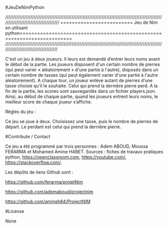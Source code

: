 #JeuDeNimPython

/////////////////////////////////////////////////////////////////////////////////////////////////////////////////////////////////////
========================= Jeu de Nim en utilisant python========================================================================
////////////////////////////////////////////////////////////////////////////////////////////////////////////////////////////////////

C'est un jeu à deux joueurs. Il leurs est demandé d’entrer leurs noms avant le début de la partie. Les joueurs disposent d'un certain nombre de pierres (qui peut varier « aléatoirement » d'une partie à l'autre), disposés dans un certain nombre de tasses (qui peut également varier d'une partie à l'autre aléatoirement). A chaque tour, un joueur enlève autant de pierres d’une tasse choisie qu’il le souhaite. Celui qui prend la dernière pierre perd.
A la fin de la partie, les scores sont sauvegardés dans un fichier players.json.
Ainsi, au début de chaque partie, quand les joueurs entrent leurs noms, le meilleur score de chaque joueur s’affiche.


Règles du jeu :

Ce jeu se joue à deux. Choisissez une tasse, puis le nombre de pierres de départ. Le perdant est celui qui prend la dernière pierre. 


#Contribute / Contact


Ce jeu a été programmé par trois personnes : Adem ABOUD, Moussa FERARMA et Mohamed Amine HABET.
Sources : fiches de travaux pratiques python, https://openclassroom.com, https://youtube.com/, https://stackoverflow.com/.


Les dépôts de liens Github sont :


https://github.com/ferarma/projetNim

https://github.com/ademaboud/projectnim

https://github.com/amineh84/ProjectNIM

#License

None

